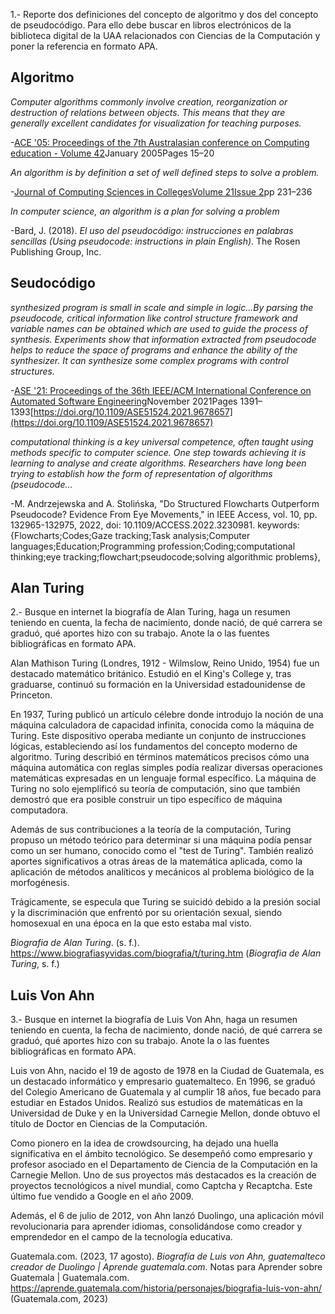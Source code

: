 1.- Reporte dos definiciones del concepto de algoritmo y dos del concepto de pseudocódigo. Para ello debe buscar en libros electrónicos de la biblioteca digital de la UAA relacionados con Ciencias de la Computación y poner la referencia en formato APA.

## Algoritmo 

*Computer algorithms commonly involve creation, reorganization or destruction of relations between objects. This means that they are generally excellent candidates for visualization for teaching purposes.*

-[ACE '05: Proceedings of the 7th Australasian conference on Computing education - Volume 42](https://dl.acm.org/doi/proceedings/10.5555/1082424 "ACE '05: Proceedings of the 7th Australasian conference on Computing education - Volume 42")January 2005Pages 15–20

*An algorithm is by definition a set of well defined steps to solve a problem.*

-[Journal of Computing Sciences in Colleges](https://dl.acm.org/toc/jcsc/2005/21/2 "Journal of Computing Sciences in Colleges")[Volume 21](https://dl.acm.org/toc/jcsc/2005/21/2)[Issue 2](https://dl.acm.org/toc/jcsc/2005/21/2)pp 231–236

*In computer science, an algorithm is a plan for solving a problem*

-Bard, J. (2018). _El uso del pseudocódigo: instrucciones en palabras sencillas (Using pseudocode: instructions in plain English)_. The Rosen Publishing Group, Inc.
## Seudocódigo

*synthesized program is small in scale and simple in logic...By parsing the pseudocode, critical information like control structure framework and variable names can be obtained which are used to guide the process of synthesis. Experiments show that information extracted from pseudocode helps to reduce the space of programs and enhance the ability of the synthesizer. It can synthesize some complex programs with control structures.*

-[ASE '21: Proceedings of the 36th IEEE/ACM International Conference on Automated Software Engineering](https://dl.acm.org/doi/proceedings/10.5555/3545315 "ASE '21: Proceedings of the 36th IEEE/ACM International Conference on Automated Software Engineering")November 2021Pages 1391–1393[https://doi.org/10.1109/ASE51524.2021.9678657](https://doi.org/10.1109/ASE51524.2021.9678657)

*computational thinking is a key universal competence, often taught using methods specific to computer science. One step towards achieving it is learning to analyse and create algorithms. Researchers have long been trying to establish how the form of representation of algorithms (pseudocode...*

-M. Andrzejewska and A. Stolińska, "Do Structured Flowcharts Outperform Pseudocode? Evidence From Eye Movements," in IEEE Access, vol. 10, pp. 132965-132975, 2022, doi: 10.1109/ACCESS.2022.3230981.
keywords: {Flowcharts;Codes;Gaze tracking;Task analysis;Computer languages;Education;Programming profession;Coding;computational thinking;eye tracking;flowchart;pseudocode;solving algorithmic problems},

## Alan Turing

2.- Busque en internet la biografía de Alan Turing, haga un resumen teniendo en cuenta, la fecha de nacimiento, donde nació, de qué carrera se graduó, qué aportes hizo con su trabajo. Anote la o las fuentes bibliográficas en formato APA.

Alan Mathison Turing (Londres, 1912 - Wilmslow, Reino Unido, 1954) fue un destacado matemático británico. Estudió en el King's College y, tras graduarse, continuó su formación en la Universidad estadounidense de Princeton.

En 1937, Turing publicó un artículo célebre donde introdujo la noción de una máquina calculadora de capacidad infinita, conocida como la máquina de Turing. Este dispositivo operaba mediante un conjunto de instrucciones lógicas, estableciendo así los fundamentos del concepto moderno de algoritmo. Turing describió en términos matemáticos precisos cómo una máquina automática con reglas simples podía realizar diversas operaciones matemáticas expresadas en un lenguaje formal específico. La máquina de Turing no solo ejemplificó su teoría de computación, sino que también demostró que era posible construir un tipo específico de máquina computadora.

Además de sus contribuciones a la teoría de la computación, Turing propuso un método teórico para determinar si una máquina podía pensar como un ser humano, conocido como el "test de Turing". También realizó aportes significativos a otras áreas de la matemática aplicada, como la aplicación de métodos analíticos y mecánicos al problema biológico de la morfogénesis.

Trágicamente, se especula que Turing se suicidó debido a la presión social y la discriminación que enfrentó por su orientación sexual, siendo homosexual en una época en la que esto estaba mal visto.

_Biografia de Alan Turing_. (s. f.). https://www.biografiasyvidas.com/biografia/t/turing.htm (_Biografia de Alan Turing_, s. f.)

## Luis Von Ahn

3.- Busque en internet la biografía de Luis Von Ahn, haga un resumen teniendo en cuenta, la fecha de nacimiento, donde nació, de qué carrera se graduó, qué aportes hizo con su trabajo. Anote la o las fuentes bibliográficas en formato APA.  
  
Luis von Ahn, nacido el 19 de agosto de 1978 en la Ciudad de Guatemala, es un destacado informático y empresario guatemalteco. En 1996, se graduó del Colegio Americano de Guatemala y al cumplir 18 años, fue becado para estudiar en Estados Unidos. Realizó sus estudios de matemáticas en la Universidad de Duke y en la Universidad Carnegie Mellon, donde obtuvo el título de Doctor en Ciencias de la Computación.

Como pionero en la idea de crowdsourcing, ha dejado una huella significativa en el ámbito tecnológico. Se desempeñó como empresario y profesor asociado en el Departamento de Ciencia de la Computación en la Carnegie Mellon. Uno de sus proyectos más destacados es la creación de proyectos tecnológicos a nivel mundial, como Captcha y Recaptcha. Este último fue vendido a Google en el año 2009.

Además, el 6 de julio de 2012, von Ahn lanzó Duolingo, una aplicación móvil revolucionaria para aprender idiomas, consolidándose como creador y emprendedor en el campo de la tecnología educativa.

Guatemala.com. (2023, 17 agosto). _Biografía de Luis von Ahn, guatemalteco creador de Duolingo | Aprende guatemala.com_. Notas para Aprender sobre Guatemala | Guatemala.com. https://aprende.guatemala.com/historia/personajes/biografia-luis-von-ahn/ (Guatemala.com, 2023)